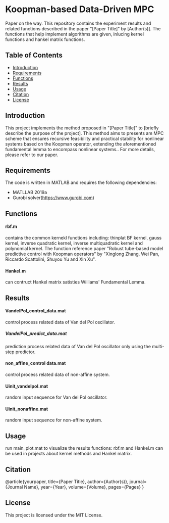 # Koopman-based Data-Driven MPC
Paper on the way.
This repository contains the experiment results and related functions described in the paper "[Paper Title]" by [Author(s)]. 
The functions that help implement algorithms are given, inlucing kernel functions and hankel matrix functions.

## Table of Contents
- [Introduction](#introduction)
- [Requirements](#requirements)
- [Functions](#functions)
- [Results](#results)
- [Usage](#usage)
- [Citation](#citation)
- [License](#license)

## Introduction
This project implements the method proposed in "[Paper Title]" to [briefly describe the purpose of the project]. This method aims to presents am MPC scheme that ensures recursive feasibility and practical stability for nonlinear systems based on the Koopman operator, extending the aforementioned fundamental lemma to encompass nonlinear systems.. For more details, please refer to our paper.

## Requirements
The code is written in MATLAB and requires the following dependencies:
- MATLLAB 2019a
- Gurobi solver(https://www.gurobi.com)

## Functions
#### rbf.m
contains the common kernekl functions including: thinplat BF kernel, gauss kernel, inverse quadratic kernel, inverse multiquadratic kernel and polynomial kernel.
The function reference paper "Robust tube-based model predictive control with Koopman operators" by "Xinglong Zhang, Wei Pan, Riccardo Scattolini, Shuyou Yu and Xin Xu".

#### Hankel.m
can contruct Hankel matrix satisties Wiiliams' Fundamental Lemma.

## Results
#### VandelPol_control_data.mat
control process related data of Van del Pol oscillator.

##### VandelPol_predict_data.mat
prediction process related data of Van del Pol oscillator only using the multi-step predictor.

#### non_affine_control data.mat
control process related data of non-affine system.

#### Uinit_vandelpol.mat
random input sequence for Van del Pol oscillator.

#### Uinit_nonaffine.mat
random input sequence for non-affine system.

## Usage
run main_plot.mat to visualize the results
functions: rbf.m and Hankel.m can be used in projects about kernel methods and Hankel matrix.

## Citation
@article{yourpaper,
  title={Paper Title},
  author={Author(s)},
  journal={Journal Name},
  year={Year},
  volume={Volume},
  pages={Pages}
}

## License
This project is licensed under the MIT License. 
